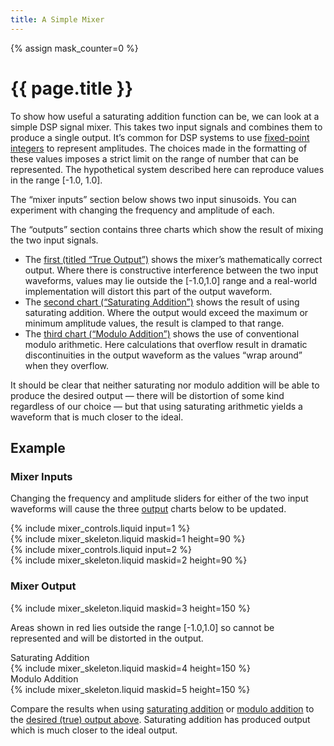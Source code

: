 ```yaml
---
title: A Simple Mixer
---
```


{% assign mask_counter=0 %}

# {{ page.title }}

<link href="mixer.css" rel="stylesheet">

To show how useful a saturating addition function can be, we can look
at a simple DSP signal mixer. This takes two input signals and combines 
them to produce a single output. It’s common for DSP systems to use
[fixed-point integers](https://en.wikipedia.org/wiki/Fixed-point_arithmetic)
to represent amplitudes. The choices made in the formatting of these values
imposes a strict limit on the range of number that can be represented. The
hypothetical system described here can reproduce values in the range
[-1.0, 1.0].

The “mixer inputs” section below shows two input sinusoids. You can experiment
with changing the frequency and amplitude of each.

The “outputs” section contains three charts which show the result of mixing the
two input signals.

- The [first (titled “True Output”)](#graphSum) shows the mixer’s mathematically
  correct output. Where there is constructive interference between the two input
  waveforms, values may lie outside the [-1.0,1.0] range and a real-world
  implementation will distort this part of the output waveform.
- The [second chart (“Saturating Addition”)](#graphSatSum) shows the result of
  using saturating addition. Where the output would exceed the maximum or
  minimum amplitude values, the result is clamped to that range.
- The [third chart (“Modulo Addition”)](#graphModSum) shows the use of
  conventional modulo arithmetic. Here calculations that overflow result in
  dramatic discontinuities in the output waveform as the values “wrap around”
  when they overflow.

It should be clear that neither saturating nor modulo addition will be able to
produce the desired output — there will be distortion of some kind regardless
of our choice — but that using saturating arithmetic yields a waveform that is
much closer to the ideal.

## Example

### Mixer Inputs

Changing the frequency and amplitude sliders for either of the two input
waveforms will cause the three [output](#mixer-output) charts below to be updated.

<div class="run">
  <div>
{% include mixer_controls.liquid input=1 %}
    <div id="graph1">
{% include mixer_skeleton.liquid maskid=1 height=90 %}
    </div>
  </div>

  <div>
{% include mixer_controls.liquid input=2 %}
    <div id="graph2">
{% include mixer_skeleton.liquid maskid=2 height=90 %}
    </div>
  </div>
</div>

### Mixer Output

<div id="graphSum">
{% include mixer_skeleton.liquid maskid=3 height=150 %}
</div>

Areas shown in red lies outside the range [-1.0,1.0] so cannot be represented
and will be distorted in the output.

<div class="run">
  <div>
    <div>Saturating Addition</div>
    <div id="graphSatSum">
{% include mixer_skeleton.liquid maskid=4 height=150 %}
    </div>
  </div>
  <div>
    <div>Modulo Addition</div>
    <div id="graphModSum">
{% include mixer_skeleton.liquid maskid=5 height=150 %}
    </div>
  </div>
</div>

Compare the results when using [saturating addition](#graphSatSum) or
[modulo addition](#graphModSum) to the
[desired (true) output above](#graphSum). Saturating addition has produced
output which is much closer to the ideal output.

<script type="module">
  import { mixerPage } from './mixer.js'
  document.addEventListener('DOMContentLoaded', mixerPage)
</script>
